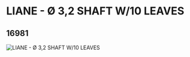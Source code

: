 # LIANE - Ø 3,2 SHAFT W/10 LEAVES
## 16981
![LIANE - Ø 3,2 SHAFT W/10 LEAVES](https://lc-www-live-s.legocdn.com/media/bricks/5/2/6074884.jpg)
